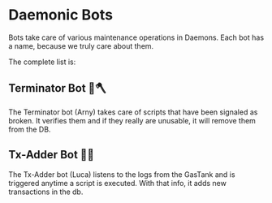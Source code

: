 # Daemonic Bots

Bots take care of various maintenance operations in Daemons.
Each bot has a name, because we truly care about them.

The complete list is:

## Terminator Bot 🤖🪓

The Terminator bot (Arny) takes care of scripts that have been signaled as broken.
It verifies them and if they really are unusable, it will remove them from the DB.

## Tx-Adder Bot 🤖🔌

The Tx-Adder bot (Luca) listens to the logs from the GasTank and is triggered anytime
a script is executed. With that info, it adds new transactions in the db.
